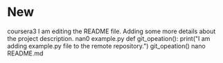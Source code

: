 # New
coursera3
I am editing the README file. Adding some more details about the project description.
nan0 example.py
def git_opeation():
 print("I am adding example.py file to the remote repository.")
git_opeation()
nano README.md
